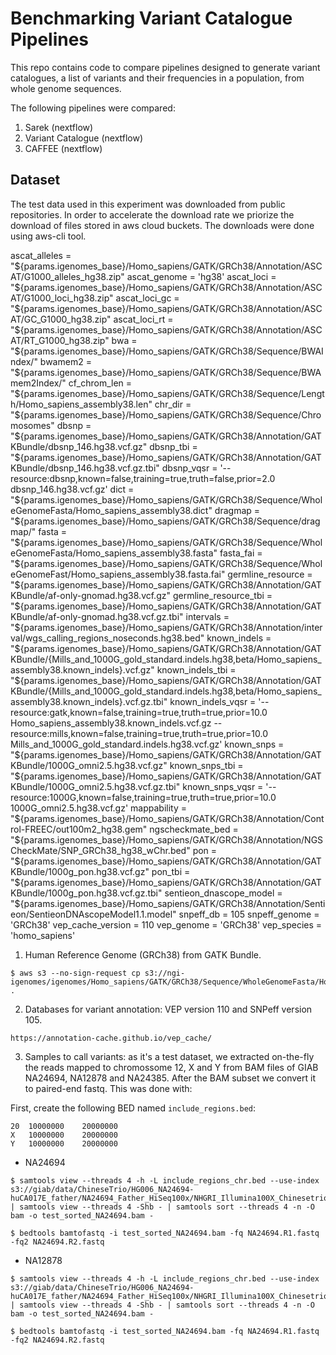 # Benchmarking Variant Catalogue Pipelines

This repo contains code to compare pipelines designed to generate variant catalogues, a list of variants and their frequencies in a population, from whole genome sequences.

The following pipelines were compared:

1. Sarek (nextflow)
2. Variant Catalogue (nextflow)
3. CAFFEE (nextflow)

## Dataset

The test data used in this experiment was downloaded from public repositories. In order to accelerate the download rate we priorize the download of files stored in aws cloud buckets. The downloads were done using aws-cli tool.

ascat_alleles           = "${params.igenomes_base}/Homo_sapiens/GATK/GRCh38/Annotation/ASCAT/G1000_alleles_hg38.zip"
ascat_genome            = 'hg38'
ascat_loci              = "${params.igenomes_base}/Homo_sapiens/GATK/GRCh38/Annotation/ASCAT/G1000_loci_hg38.zip"
ascat_loci_gc           = "${params.igenomes_base}/Homo_sapiens/GATK/GRCh38/Annotation/ASCAT/GC_G1000_hg38.zip"
ascat_loci_rt           = "${params.igenomes_base}/Homo_sapiens/GATK/GRCh38/Annotation/ASCAT/RT_G1000_hg38.zip"
bwa                     = "${params.igenomes_base}/Homo_sapiens/GATK/GRCh38/Sequence/BWAIndex/"
bwamem2                 = "${params.igenomes_base}/Homo_sapiens/GATK/GRCh38/Sequence/BWAmem2Index/"
cf_chrom_len            = "${params.igenomes_base}/Homo_sapiens/GATK/GRCh38/Sequence/Length/Homo_sapiens_assembly38.len"
chr_dir                 = "${params.igenomes_base}/Homo_sapiens/GATK/GRCh38/Sequence/Chromosomes"
dbsnp                   = "${params.igenomes_base}/Homo_sapiens/GATK/GRCh38/Annotation/GATKBundle/dbsnp_146.hg38.vcf.gz"
dbsnp_tbi               = "${params.igenomes_base}/Homo_sapiens/GATK/GRCh38/Annotation/GATKBundle/dbsnp_146.hg38.vcf.gz.tbi"
dbsnp_vqsr              = '--resource:dbsnp,known=false,training=true,truth=false,prior=2.0 dbsnp_146.hg38.vcf.gz'
dict                    = "${params.igenomes_base}/Homo_sapiens/GATK/GRCh38/Sequence/WholeGenomeFasta/Homo_sapiens_assembly38.dict"
dragmap                 = "${params.igenomes_base}/Homo_sapiens/GATK/GRCh38/Sequence/dragmap/"
fasta                   = "${params.igenomes_base}/Homo_sapiens/GATK/GRCh38/Sequence/WholeGenomeFasta/Homo_sapiens_assembly38.fasta"
fasta_fai               = "${params.igenomes_base}/Homo_sapiens/GATK/GRCh38/Sequence/WholeGenomeFast/Homo_sapiens_assembly38.fasta.fai"
germline_resource       = "${params.igenomes_base}/Homo_sapiens/GATK/GRCh38/Annotation/GATKBundle/af-only-gnomad.hg38.vcf.gz"
germline_resource_tbi   = "${params.igenomes_base}/Homo_sapiens/GATK/GRCh38/Annotation/GATKBundle/af-only-gnomad.hg38.vcf.gz.tbi"
intervals               = "${params.igenomes_base}/Homo_sapiens/GATK/GRCh38/Annotation/interval/wgs_calling_regions_noseconds.hg38.bed"
known_indels            = "${params.igenomes_base}/Homo_sapiens/GATK/GRCh38/Annotation/GATKBundle/{Mills_and_1000G_gold_standard.indels.hg38,beta/Homo_sapiens_assembly38.known_indels}.vcf.gz"
known_indels_tbi        = "${params.igenomes_base}/Homo_sapiens/GATK/GRCh38/Annotation/GATKBundle/{Mills_and_1000G_gold_standard.indels.hg38,beta/Homo_sapiens_assembly38.known_indels}.vcf.gz.tbi"
known_indels_vqsr       = '--resource:gatk,known=false,training=true,truth=true,prior=10.0 Homo_sapiens_assembly38.known_indels.vcf.gz --resource:mills,known=false,training=true,truth=true,prior=10.0 Mills_and_1000G_gold_standard.indels.hg38.vcf.gz'
known_snps              = "${params.igenomes_base}/Homo_sapiens/GATK/GRCh38/Annotation/GATKBundle/1000G_omni2.5.hg38.vcf.gz"
known_snps_tbi          = "${params.igenomes_base}/Homo_sapiens/GATK/GRCh38/Annotation/GATKBundle/1000G_omni2.5.hg38.vcf.gz.tbi"
known_snps_vqsr         = '--resource:1000G,known=false,training=true,truth=true,prior=10.0 1000G_omni2.5.hg38.vcf.gz'
mappability             = "${params.igenomes_base}/Homo_sapiens/GATK/GRCh38/Annotation/Control-FREEC/out100m2_hg38.gem"
ngscheckmate_bed        = "${params.igenomes_base}/Homo_sapiens/GATK/GRCh38/Annotation/NGSCheckMate/SNP_GRCh38_hg38_wChr.bed"
pon                     = "${params.igenomes_base}/Homo_sapiens/GATK/GRCh38/Annotation/GATKBundle/1000g_pon.hg38.vcf.gz"
pon_tbi                 = "${params.igenomes_base}/Homo_sapiens/GATK/GRCh38/Annotation/GATKBundle/1000g_pon.hg38.vcf.gz.tbi"
sentieon_dnascope_model = "${params.igenomes_base}/Homo_sapiens/GATK/GRCh38/Annotation/Sentieon/SentieonDNAscopeModel1.1.model"
snpeff_db               = 105
snpeff_genome           = 'GRCh38'
vep_cache_version       = 110
vep_genome              = 'GRCh38'
vep_species             = 'homo_sapiens'


1. Human Reference Genome (GRCh38) from GATK Bundle.
```
$ aws s3 --no-sign-request cp s3://ngi-igenomes/igenomes/Homo_sapiens/GATK/GRCh38/Sequence/WholeGenomeFasta/Homo_sapiens_assembly38.fasta* .
```
2. Databases for variant annotation: VEP version 110 and SNPeff version 105. 
```
https://annotation-cache.github.io/vep_cache/
```
3. Samples to call variants: as it's a test dataset, we extracted on-the-fly the reads mapped to chromossome 12, X and Y from BAM files of GIAB NA24694, NA12878 and NA24385. After the BAM subset we convert it to paired-end fastq. This was done with:

First, create the following BED named `include_regions.bed`:

```
20	10000000	20000000
X	10000000	20000000
Y	10000000	20000000
```

- NA24694
```
$ samtools view --threads 4 -h -L include_regions_chr.bed --use-index s3://giab/data/ChineseTrio/HG006_NA24694-huCA017E_father/NA24694_Father_HiSeq100x/NHGRI_Illumina100X_Chinesetrio_novoalign_bams/HG006.GRCh38_full_plus_hs38d1_analysis_set_minus_alts.100x.bam | samtools view --threads 4 -Shb - | samtools sort --threads 4 -n -O bam -o test_sorted_NA24694.bam -

$ bedtools bamtofastq -i test_sorted_NA24694.bam -fq NA24694.R1.fastq -fq2 NA24694.R2.fastq
```


- NA12878
```
$ samtools view --threads 4 -h -L include_regions_chr.bed --use-index s3://giab/data/ChineseTrio/HG006_NA24694-huCA017E_father/NA24694_Father_HiSeq100x/NHGRI_Illumina100X_Chinesetrio_novoalign_bams/HG006.GRCh38_full_plus_hs38d1_analysis_set_minus_alts.100x.bam | samtools view --threads 4 -Shb - | samtools sort --threads 4 -n -O bam -o test_sorted_NA24694.bam -

$ bedtools bamtofastq -i test_sorted_NA24694.bam -fq NA24694.R1.fastq -fq2 NA24694.R2.fastq
```
